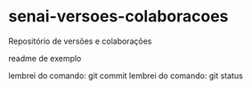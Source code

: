 # senai-versoes-colaboracoes
Repositório de versões e colaborações

readme de exemplo


lembrei do comando: git commit
lembrei do comando: git status

